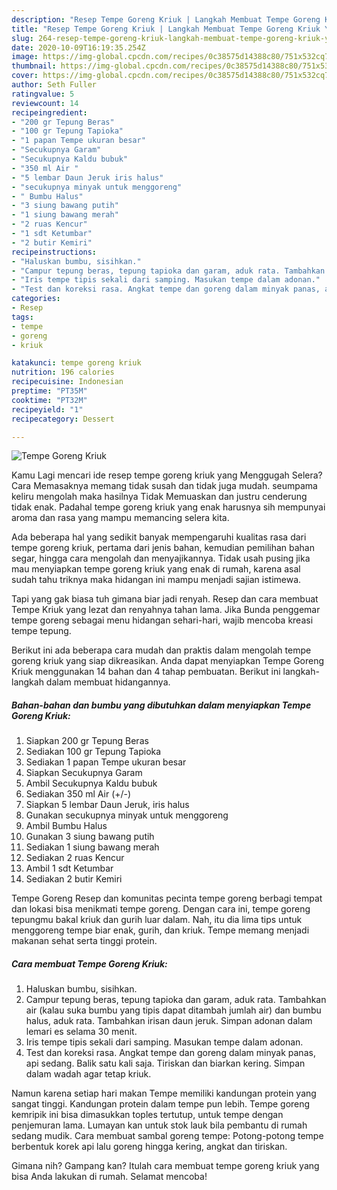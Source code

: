 ```yaml
---
description: "Resep Tempe Goreng Kriuk | Langkah Membuat Tempe Goreng Kriuk Yang Paling Enak"
title: "Resep Tempe Goreng Kriuk | Langkah Membuat Tempe Goreng Kriuk Yang Paling Enak"
slug: 264-resep-tempe-goreng-kriuk-langkah-membuat-tempe-goreng-kriuk-yang-paling-enak
date: 2020-10-09T16:19:35.254Z
image: https://img-global.cpcdn.com/recipes/0c38575d14388c80/751x532cq70/tempe-goreng-kriuk-foto-resep-utama.jpg
thumbnail: https://img-global.cpcdn.com/recipes/0c38575d14388c80/751x532cq70/tempe-goreng-kriuk-foto-resep-utama.jpg
cover: https://img-global.cpcdn.com/recipes/0c38575d14388c80/751x532cq70/tempe-goreng-kriuk-foto-resep-utama.jpg
author: Seth Fuller
ratingvalue: 5
reviewcount: 14
recipeingredient:
- "200 gr Tepung Beras"
- "100 gr Tepung Tapioka"
- "1 papan Tempe ukuran besar"
- "Secukupnya Garam"
- "Secukupnya Kaldu bubuk"
- "350 ml Air "
- "5 lembar Daun Jeruk iris halus"
- "secukupnya minyak untuk menggoreng"
- " Bumbu Halus"
- "3 siung bawang putih"
- "1 siung bawang merah"
- "2 ruas Kencur"
- "1 sdt Ketumbar"
- "2 butir Kemiri"
recipeinstructions:
- "Haluskan bumbu, sisihkan."
- "Campur tepung beras, tepung tapioka dan garam, aduk rata. Tambahkan air (kalau suka bumbu yang tipis dapat ditambah jumlah air) dan bumbu halus, aduk rata. Tambahkan irisan daun jeruk. Simpan adonan dalam lemari es selama 30 menit."
- "Iris tempe tipis sekali dari samping. Masukan tempe dalam adonan."
- "Test dan koreksi rasa. Angkat tempe dan goreng dalam minyak panas, api sedang. Balik satu kali saja. Tiriskan dan biarkan kering. Simpan dalam wadah agar tetap kriuk."
categories:
- Resep
tags:
- tempe
- goreng
- kriuk

katakunci: tempe goreng kriuk 
nutrition: 196 calories
recipecuisine: Indonesian
preptime: "PT35M"
cooktime: "PT32M"
recipeyield: "1"
recipecategory: Dessert

---
```



![Tempe Goreng Kriuk](https://img-global.cpcdn.com/recipes/0c38575d14388c80/751x532cq70/tempe-goreng-kriuk-foto-resep-utama.jpg)

Kamu Lagi mencari ide resep tempe goreng kriuk yang Menggugah Selera? Cara Memasaknya memang tidak susah dan tidak juga mudah. seumpama keliru mengolah maka hasilnya Tidak Memuaskan dan justru cenderung tidak enak. Padahal tempe goreng kriuk yang enak harusnya sih mempunyai aroma dan rasa yang mampu memancing selera kita.

Ada beberapa hal yang sedikit banyak mempengaruhi kualitas rasa dari tempe goreng kriuk, pertama dari jenis bahan, kemudian pemilihan bahan segar, hingga cara mengolah dan menyajikannya. Tidak usah pusing jika mau menyiapkan tempe goreng kriuk yang enak di rumah, karena asal sudah tahu triknya maka hidangan ini mampu menjadi sajian istimewa.

Tapi yang gak biasa tuh gimana biar jadi renyah. Resep dan cara membuat Tempe Kriuk yang lezat dan renyahnya tahan lama. Jika Bunda penggemar tempe goreng sebagai menu hidangan sehari-hari, wajib mencoba kreasi tempe tepung.


Berikut ini ada beberapa cara mudah dan praktis dalam mengolah tempe goreng kriuk yang siap dikreasikan. Anda dapat menyiapkan Tempe Goreng Kriuk menggunakan 14 bahan dan 4 tahap pembuatan. Berikut ini langkah-langkah dalam membuat hidangannya.

<!--inarticleads1-->

##### Bahan-bahan dan bumbu yang dibutuhkan dalam menyiapkan Tempe Goreng Kriuk:

1. Siapkan 200 gr Tepung Beras
1. Sediakan 100 gr Tepung Tapioka
1. Sediakan 1 papan Tempe ukuran besar
1. Siapkan Secukupnya Garam
1. Ambil Secukupnya Kaldu bubuk
1. Sediakan 350 ml Air (+/-)
1. Siapkan 5 lembar Daun Jeruk, iris halus
1. Gunakan secukupnya minyak untuk menggoreng
1. Ambil  Bumbu Halus
1. Gunakan 3 siung bawang putih
1. Sediakan 1 siung bawang merah
1. Sediakan 2 ruas Kencur
1. Ambil 1 sdt Ketumbar
1. Sediakan 2 butir Kemiri


Tempe Goreng Resep dan komunitas pecinta tempe goreng berbagi tempat dan lokasi bisa menikmati tempe goreng. Dengan cara ini, tempe goreng tepungmu bakal kriuk dan gurih luar dalam. Nah, itu dia lima tips untuk menggoreng tempe biar enak, gurih, dan kriuk. Tempe memang menjadi makanan sehat serta tinggi protein. 

<!--inarticleads2-->

##### Cara membuat Tempe Goreng Kriuk:

1. Haluskan bumbu, sisihkan.
1. Campur tepung beras, tepung tapioka dan garam, aduk rata. Tambahkan air (kalau suka bumbu yang tipis dapat ditambah jumlah air) dan bumbu halus, aduk rata. Tambahkan irisan daun jeruk. Simpan adonan dalam lemari es selama 30 menit.
1. Iris tempe tipis sekali dari samping. Masukan tempe dalam adonan.
1. Test dan koreksi rasa. Angkat tempe dan goreng dalam minyak panas, api sedang. Balik satu kali saja. Tiriskan dan biarkan kering. Simpan dalam wadah agar tetap kriuk.


Namun karena setiap hari makan Tempe memiliki kandungan protein yang sangat tinggi. Kandungan protein dalam tempe pun lebih. Tempe goreng kemripik ini bisa dimasukkan toples tertutup, untuk tempe dengan penjemuran lama. Lumayan kan untuk stok lauk bila pembantu di rumah sedang mudik. Cara membuat sambal goreng tempe: Potong-potong tempe berbentuk korek api lalu goreng hingga kering, angkat dan tiriskan. 

Gimana nih? Gampang kan? Itulah cara membuat tempe goreng kriuk yang bisa Anda lakukan di rumah. Selamat mencoba!

